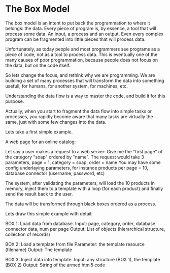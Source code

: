 # The Box Model

The box model is an intent to put back the programmation to where it belongs: the data.
Every piece of program is, by essence, a tool that will process some data. An input, a process and an output.
Even every complex program can be fragmented into little pieces that will process data.

Unfortunately, as today people and most programmers see programs as a piece of code, not as a tool to process data.
This is eventually one of the many causes of poor programmation, because people does not focus on the data, but on the code itself.

So lets change the focus, and rethink why we are programming.
We are building a set of many processes that will transform the data into something usefull, for humans, for another system, for machines, etc.

Understanding the data flow is a way to master the code, and build it for this purpose.

Actually, when you start to fragment the data flow into simple tasks or processes, you rapidly become aware that many tasks are virtually the same, just with some few changes into the data.

Lets take a first simple example.

A web page for an online catalog:

Let say a user makes a request to a web server: Give me the "first page" of the category "soap" ordered by "name".
The request would take 3 parameters, page = 1, category = soap, order = name
You may have some config underlaying parameters, for instance products per page = 10, database connector (username, password, etc)

The system, after validating the parameters, will load the 10 products in memory, inject them to a template with a loop (for each product) and finally send the result back to the user.

The data will be transformed through black boxes ordered as a process.

Lets draw this simple example with detail:

BOX 1: Load data from database.
Input: page, category, order, database connector data, num per page
Output: List of objects (hierarchical structure, collection of records)

BOX 2: Load a template from file
Parameter: the template resource (filename)
Output: The template

BOX 3: Inject data into template.
Input: any structure (BOX 1), the template (BOX 2)
Output: String of the armed html5 code
